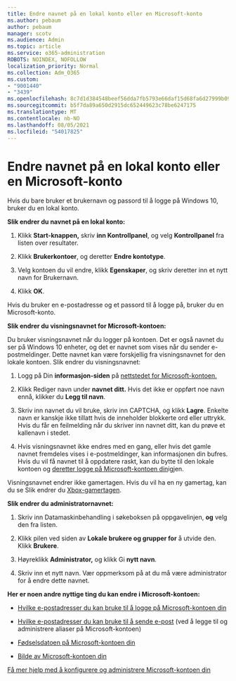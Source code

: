 ```yaml
---
title: Endre navnet på en lokal konto eller en Microsoft-konto
ms.author: pebaum
author: pebaum
manager: scotv
ms.audience: Admin
ms.topic: article
ms.service: o365-administration
ROBOTS: NOINDEX, NOFOLLOW
localization_priority: Normal
ms.collection: Adm_O365
ms.custom:
- "9001440"
- "3439"
ms.openlocfilehash: 8c7d1d384548beef56dda7fb5793e66daf15d68fa6d27999b09a6321579dfff6
ms.sourcegitcommit: b5f7da89a650d2915dc652449623c78be6247175
ms.translationtype: MT
ms.contentlocale: nb-NO
ms.lasthandoff: 08/05/2021
ms.locfileid: "54017825"
---
```

# <a name="change-the-name-of-a-local-account-or-a-microsoft-account"></a>Endre navnet på en lokal konto eller en Microsoft-konto

Hvis du bare bruker et brukernavn og passord til å logge på Windows 10, bruker du en lokal konto. 

**Slik endrer du navnet på en lokal konto:**

1. Klikk **Start-knappen,** skriv **inn Kontrollpanel**, og velg **Kontrollpanel** fra listen over resultater.

2. Klikk **Brukerkontoer**, og deretter **Endre kontotype**.

3. Velg kontoen du vil endre, klikk **Egenskaper**, og skriv deretter inn et nytt navn for Brukernavn.

4. Klikk **OK**.

Hvis du bruker en e-postadresse og et passord til å logge på, bruker du en Microsoft-konto.

**Slik endrer du visningsnavnet for Microsoft-kontoen:**

Du bruker visningsnavnet når du logger på kontoen. Det er også navnet du ser på Windows 10 enheter, og det er navnet som vises når du sender e-postmeldinger. Dette navnet kan være forskjellig fra visningsnavnet for den lokale kontoen. Slik endrer du visningsnavnet:

1. Logg på Din **informasjon-siden** på [nettstedet for Microsoft-kontoen.](https://account.microsoft.com/)

2. Klikk Rediger navn under **navnet ditt.** Hvis det ikke er oppført noe navn ennå, klikker du **Legg til navn**. 

3. Skriv inn navnet du vil bruke, skriv inn CAPTCHA, og klikk **Lagre**. Enkelte navn er kanskje ikke tillatt hvis de inneholder blokkerte ord eller uttrykk. Hvis du får en feilmelding når du skriver inn navnet ditt, kan du prøve et kallenavn i stedet.

4. Hvis visningsnavnet ikke endres med en gang, eller hvis det gamle navnet fremdeles vises i e-postmeldinger, kan informasjonen din bufres. Hvis du vil få navnet til å oppdatere raskt, kan du bytte til den lokale kontoen og [deretter logge på Microsoft-kontoen din](https://account.microsoft.com/)igjen.

Visningsnavnet endrer ikke gamertagen. Hvis du vil ha en ny gamertag, kan du se Slik endrer du [Xbox-gamertagen](https://support.xbox.com/id-ID/account-management/change-xbox-live-gamertag).

**Slik endrer du administratornavnet:**

1. Skriv inn Datamaskinbehandling i søkeboksen på oppgavelinjen, **og** velg den fra listen.

2. Klikk pilen ved siden av **Lokale brukere og grupper for** å utvide den. Klikk **Brukere**.

3. Høyreklikk **Administrator,** og klikk Gi **nytt navn**.

4. Skriv inn et nytt navn. Vær oppmerksom på at du må være administrator for å endre dette navnet.

**Her er noen andre nyttige ting du kan endre i Microsoft-kontoen:**

- [Hvilke e-postadresser du kan bruke til å logge på Microsoft-kontoen din](https://support.microsoft.com/help/4026162)

- [Hvilke e-postadresser du kan bruke til å sende e-post](https://support.microsoft.com/help/12407) (ved å legge til og administrere aliaser på Microsoft-kontoen)

- [Fødselsdatoen på Microsoft-kontoen din](https://support.microsoft.com/help/12411)

- [Bilde av Microsoft-kontoen din](https://support.microsoft.com/help/4026790)

[Få mer hjelp med å konfigurere og administrere Microsoft-kontoen din](https://support.microsoft.com/hub/4294457/microsoft-account-help#manage-account)